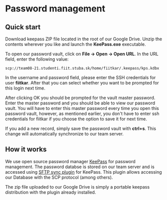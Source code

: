 # Password management

## Quick start
Download keepass ZIP file located in the root of our Google Drive. Unzip the contents wherever you like and launch the **KeePass.exe** executable.

To open our password vault, click on **File -> Open -> Open URL**. In the URL field, enter the following value:

```
scp://team08-21.studenti.fiit.stuba.sk/home/fiitkar/.keepass/kps.kdbx
```

In the username and password field, please enter the SSH credentials for user **fiitkar**. After that you can select whether you want to be prompted for this login next time.

After clicking OK you should be prompted for the vault master password. Enter the master password and you should be able to view our password vault. 
You will have to enter this master password every time you open this password vault, however, as mentioned earlier, you don't have to enter ssh credentials for fiitkar if you choose the option to save it for next time.

If you add a new record, simply save the password vault with **ctrl+s**. This change will automatically synchronize to our team server.

## How it works
We use open source password manager [KeePass](https://keepass.info/) for password management. The password databse is stored on our team server and is accessed using [SFTP sync plugin](https://github.com/shellster/keepass-sftp-sync) for KeePass. This plugin allows accessing our Database with the SCP protocol (among others). 

The zip file uploaded to our Google Drive is simply a portable keepass distribution with the plugin already installed.
